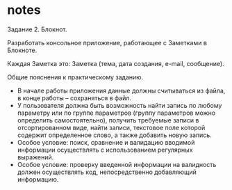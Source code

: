 # notes
Задание 2. Блокнот.

Разработать консольное приложение, работающее с Заметками в Блокноте. 

Каждая Заметка это: Заметка (тема, дата создания, e-mail, сообщение).

Общие пояснения к практическому заданию.
+ В начале работы приложения данные должны считываться из файла, в конце работы – сохраняться в файл.
+ У пользователя должна быть возможность найти запись по любому параметру или по группе параметров (группу параметров можно определить самостоятельно), получить требуемые записи в отсортированном виде, найти записи, текстовое поле которой содержит определенное слово, а также добавить новую запись.
+ Особое условие: поиск, сравнение и валидацию вводимой информации осуществлять с использованием регулярных выражений.
+ Особое условие: проверку введенной информации на валидность должен осуществлять код, непосредственно добавляющий информацию.
